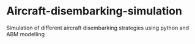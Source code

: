 # Aircraft-disembarking-simulation
Simulation of different aircraft disembarking strategies using python and ABM modelling

